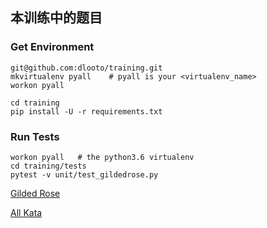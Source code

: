 ## 本训练中的题目

### Get Environment
```
git@github.com:dlooto/training.git
mkvirtualenv pyall    # pyall is your <virtualenv_name>
workon pyall

cd training
pip install -U -r requirements.txt
```

### Run Tests
```
workon pyall   # the python3.6 virtualenv
cd training/tests
pytest -v unit/test_gildedrose.py 

```


[Gilded Rose](docs/gildedrose.md)


[All Kata](http://codingdojo.org/kata/)
